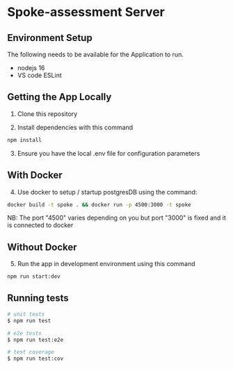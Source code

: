 # Spoke-assessment Server

## Environment Setup

The following needs to be available for the Application to run.

- nodejs 16
- VS code ESLint

## Getting the App Locally

1. Clone this repository

2. Install dependencies with this command
```bash
npm install
```

3. Ensure you have the local .env file for configuration parameters

## With Docker

4. Use docker to setup / startup postgresDB using the command:

```bash
docker build -t spoke . && docker run -p 4500:3000 -t spoke
```
NB: The port "4500" varies depending on you but port "3000" is fixed and it is connected to docker

## Without Docker

5. Run the app in development environment using this command
```bash
npm run start:dev
```

## Running tests

```bash
# unit tests
$ npm run test

# e2e tests
$ npm run test:e2e

# test coverage
$ npm run test:cov
```